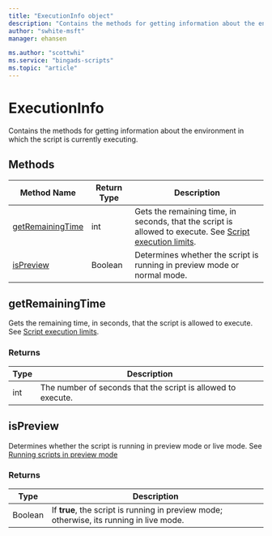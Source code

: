 ```yaml
---
title: "ExecutionInfo object"
description: "Contains the methods for getting information about the environment in which the script is currently executing."
author: "swhite-msft"
manager: ehansen

ms.author: "scottwhi"
ms.service: "bingads-scripts"
ms.topic: "article"
---
```


# ExecutionInfo

Contains the methods for getting information about the environment in which the script is currently executing.

## Methods

|Method Name|Return Type|Description|
|-|-|-
|[getRemainingTime](#getremainingtime)|int|Gets the remaining time, in seconds, that the script is allowed to execute. See [Script execution limits](../concepts/execution-limits.md).
|[isPreview](#ispreview)|Boolean|Determines whether the script is running in preview mode or normal mode.


## <a name="getremainingtime"></a>getRemainingTime

Gets the remaining time, in seconds, that the script is allowed to execute. See [Script execution limits](../concepts/execution-limits.md).

### Returns

|Type|Description|
|-|-
int|The number of seconds that the script is allowed to execute.


## <a name="ispreview"></a>isPreview

Determines whether the script is running in preview mode or live mode. See [Running scripts in preview mode](../concepts/preview-mode.md)

### Returns

|Type|Description|
|-|-
Boolean|If **true**, the script is running in preview mode; otherwise, its running in live mode.

